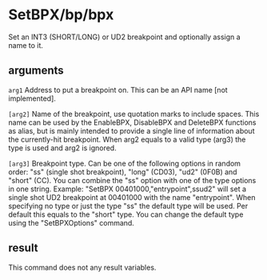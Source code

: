# SetBPX/bp/bpx

Set an INT3 (SHORT/LONG) or UD2 breakpoint and optionally assign a name to it.

## arguments

`arg1` Address to put a breakpoint on. This can be an API name [not implemented].

`[arg2]` Name of the breakpoint, use quotation marks to include spaces. This name can be used by the EnableBPX, DisableBPX and DeleteBPX functions as alias, but is mainly intended to provide a single line of information about the currently-hit breakpoint. When arg2 equals to a valid type (arg3) the type is used and arg2 is ignored.

`[arg3]` Breakpoint type. Can be one of the following options in random order: "ss" (single shot breakpoint), "long" (CD03), "ud2" (0F0B) and "short" (CC). You can combine the "ss" option with one of the type options in one string. Example: "SetBPX 00401000,"entrypoint",ssud2" will set a single shot UD2 breakpoint at 00401000 with the name "entrypoint". When specifying no type or just the type "ss" the default type will be used. Per default this equals to the "short" type. You can change the default type using the "SetBPXOptions" command.

## result

This command does not any result variables.
